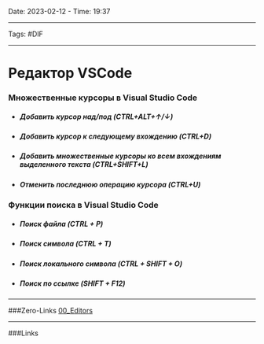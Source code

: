 Date: 2023-02-12 - Time: 19:37
___
Tags: #DIF
___
# Редактор VSCode

### Множественные курсоры в Visual Studio Code
- ##### Добавить курсор над/под (CTRL+ALT+↑/↓)
- ##### Добавить курсор к следующему вхождению (CTRL+D)
- ##### Добавить множественные курсоры ко всем вхождениям выделенного текста (CTRL+SHIFT+L)
- ##### Отменить последнюю операцию курсора (CTRL+U)

### Функции поиска в Visual Studio Code
- ##### Поиск файла (CTRL + P)
- ##### Поиск символа (CTRL + T)
- ##### Поиск локального символа (CTRL + SHIFT + O)
- ##### Поиск по ссылке (SHIFT + F12)

___
###Zero-Links
[00_Editors](__Z_CORE/00_Editors.md)
___
###Links
